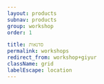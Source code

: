 ```yaml
---
layout: products
subnav: products
group: workshop
order: 1

title: סדנאות
permalink: workshops
redirect_from: workshop+giyur
className: grid
labelEscape: location
---
```

